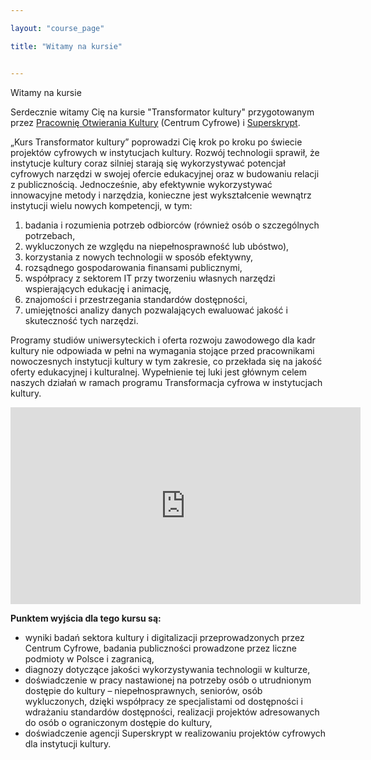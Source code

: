 ```yaml
---

layout: "course_page"

title: "Witamy na kursie"


---
```

<div class="text-center screen-title">
Witamy na kursie
</div>

<div class="screen-content">
  <p>Serdecznie witamy Cię na kursie "Transformator kultury" przygotowanym przez <a class="content-link" href="https://otwartakultura.org/"> Pracownię Otwierania Kultury</a> (Centrum Cyfrowe) i <a class="content-link" href="https://superskrypt.pl/">Superskrypt</a>.</p> 
<p>&bdquo;Kurs Transformator kultury&rdquo; poprowadzi Cię krok po kroku po świecie projektów cyfrowych w instytucjach kultury. Rozwój technologii sprawił, że instytucje kultury coraz silniej starają się wykorzystywać potencjał cyfrowych narzędzi w swojej ofercie edukacyjnej oraz w budowaniu relacji z publicznością. Jednocześnie, aby efektywnie wykorzystywać innowacyjne metody i narzędzia, konieczne jest wykształcenie wewnątrz instytucji wielu nowych kompetencji, w tym: <br> 
  <ol>
    <li class="number">badania i rozumienia potrzeb odbiorców (również osób o szczególnych potrzebach,</li>
    <li class="number">wykluczonych ze względu na niepełnosprawność lub ubóstwo),</li>
    <li class="number">korzystania z nowych technologii w sposób efektywny,</li>
    <li class="number">rozsądnego gospodarowania finansami publicznymi,</li> 
    <li class="number">współpracy z sektorem IT przy tworzeniu własnych narzędzi wspierających edukację i animację,</li> 
    <li class="number">znajomości i przestrzegania standardów dostępności,</li> 
    <li class="number">umiejętności analizy danych pozwalających ewaluować jakość i skuteczność tych narzędzi.</li> 
  </ol>
    Programy studiów uniwersyteckich i oferta rozwoju zawodowego dla kadr kultury nie odpowiada w pełni na wymagania stojące przed pracownikami nowoczesnych instytucji kultury w tym zakresie, co przekłada się na jakość oferty edukacyjnej i kulturalnej. Wypełnienie tej luki jest głównym celem naszych działań w ramach programu Transformacja cyfrowa w instytucjach kultury. </p>

</div>  
<div class="row">
  <div class="col-md-12 col-xs-12">
   <div class="embed-responsive embed-responsive-16by9">
   <iframe width="560" height="315" src="https://www.youtube.com/embed/2r36--PRfzk" frameborder="0" allow="autoplay; encrypted-media" allowfullscreen></iframe></div></div>
</div>

<div class="screen-content">

<strong>Punktem wyjścia dla tego kursu są:</strong>
<ul>
  <li class="bullet">wyniki badań sektora kultury i digitalizacji przeprowadzonych przez Centrum Cyfrowe, badania publiczności prowadzone przez liczne podmioty w Polsce i zagranicą,</li>
<li class="bullet">diagnozy dotyczące jakości wykorzystywania technologii w kulturze,</li>
<li class="bullet">doświadczenie w pracy nastawionej na potrzeby osób o utrudnionym dostępie do kultury – niepełnosprawnych, seniorów, osób wykluczonych, dzięki współpracy ze specjalistami od dostępności i wdrażaniu standardów dostępności, realizacji projektów adresowanych do osób o ograniczonym dostępie do kultury,</li>
<li class="bullet">doświadczenie agencji Superskrypt w realizowaniu projektów cyfrowych dla instytucji kultury.</li>
 </ul>
</div> 

